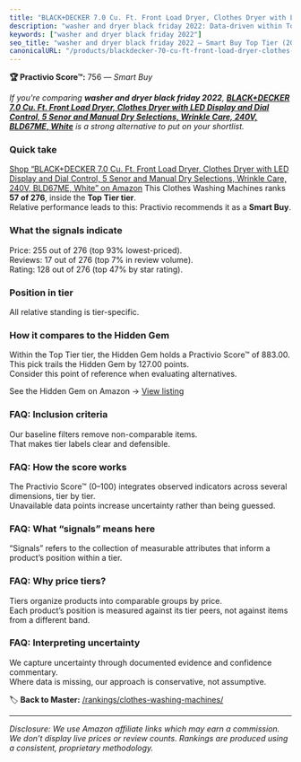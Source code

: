 ```yaml
---
title: "BLACK+DECKER 7.0 Cu. Ft. Front Load Dryer, Clothes Dryer with LED Display and Dial Control, 5 Senor and Manual Dry Selections, Wrinkle Care, 240V, BLD67ME, White"
description: "washer and dryer black friday 2022: Data-driven within Top Tier ranking using the Practivio Score™. Positioned by quality, value, demand, findability, momentum."
keywords: ["washer and dryer black friday 2022"]
seo_title: "washer and dryer black friday 2022 — Smart Buy Top Tier (2025)"
canonicalURL: "/products/blackdecker-70-cu-ft-front-load-dryer-clothes-dryer-with-led-display-and-dial-control-5-senor-and-manual-dry-selections-wrinkle-care-240v-bld67me-white-B0D42BN7ZP/"
---
```


**🏆 Practivio Score™:** 756 — _Smart Buy_


*If you're comparing **washer and dryer black friday 2022**, **[BLACK+DECKER 7.0 Cu. Ft. Front Load Dryer, Clothes Dryer with LED Display and Dial Control, 5 Senor and Manual Dry Selections, Wrinkle Care, 240V, BLD67ME, White](https://www.amazon.com/dp/B0D42BN7ZP?tag=practivio-20)** is a strong alternative to put on your shortlist.*
### Quick take
[Shop “BLACK+DECKER 7.0 Cu. Ft. Front Load Dryer, Clothes Dryer with LED Display and Dial Control, 5 Senor and Manual Dry Selections, Wrinkle Care, 240V, BLD67ME, White” on Amazon](https://www.amazon.com/dp/B0D42BN7ZP?tag=practivio-20)
This Clothes Washing Machines ranks **57 of 276**, inside the **Top Tier tier**.  
Relative performance leads to this: Practivio recommends it as a **Smart Buy**.

### What the signals indicate
Price: 255 out of 276 (top 93% lowest-priced).  
Reviews: 17 out of 276 (top 7% in review volume).  
Rating: 128 out of 276 (top 47% by star rating).  

### Position in tier
All relative standing is tier-specific.

### How it compares to the Hidden Gem
Within the Top Tier tier, the Hidden Gem holds a Practivio Score™ of 883.00.  
This pick trails the Hidden Gem by 127.00 points.  
Consider this point of reference when evaluating alternatives.  

See the Hidden Gem on Amazon → [View listing](https://www.amazon.com/dp/B089YSKJY6?tag=practivio-20)

### FAQ: Inclusion criteria
Our baseline filters remove non-comparable items.  
That makes tier labels clear and defensible.

### FAQ: How the score works
The Practivio Score™ (0–100) integrates observed indicators across several dimensions, tier by tier.  
Unavailable data points increase uncertainty rather than being guessed.

### FAQ: What “signals” means here
“Signals” refers to the collection of measurable attributes that inform a product’s position within a tier.

### FAQ: Why price tiers?
Tiers organize products into comparable groups by price.  
Each product’s position is measured against its tier peers, not against items from a different band.

### FAQ: Interpreting uncertainty
We capture uncertainty through documented evidence and confidence commentary.  
Where data is missing, our approach is conservative, not assumptive.


🏷️ **Back to Master:** [/rankings/clothes-washing-machines/](/rankings/clothes-washing-machines/)

---
_Disclosure: We use Amazon affiliate links which may earn a commission. We don’t display live prices or review counts. Rankings are produced using a consistent, proprietary methodology._
